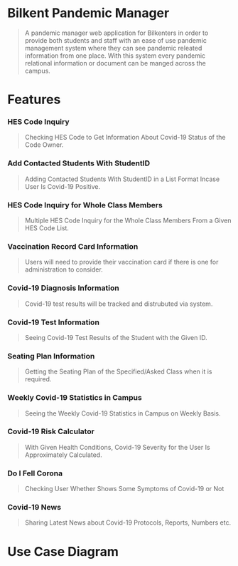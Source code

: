 

# Bilkent Pandemic Manager
> A pandemic manager web application for Bilkenters in order to provide both students and staff with an ease of use pandemic management system where they can see pandemic releated information from one place. With this system every pandemic relational information or document can be manged across the campus.


# Features


### HES Code Inquiry
> Checking HES Code to Get Information About Covid-19 Status of the Code Owner.

### Add Contacted Students With StudentID
> Adding Contacted Students With StudentID in a List Format Incase User Is Covid-19 Positive.

### HES Code Inquiry for Whole Class Members
> Multiple HES Code Inquiry for the Whole Class Members From a Given HES Code List.

### Vaccination Record Card Information
> Users will need to provide their vaccination card if there is one for administration to consider. 

### Covid-19 Diagnosis Information
> Covid-19 test results will be tracked and distrubuted via system.

### Covid-19 Test Information
> Seeing Covid-19 Test Results of the Student with the Given ID.

### Seating Plan Information
> Getting the Seating Plan of the Specified/Asked Class when it is required.

### Weekly Covid-19 Statistics in Campus
> Seeing the Weekly Covid-19 Statistics in Campus on Weekly Basis.

### Covid-19 Risk Calculator
> With Given Health Conditions, Covid-19 Severity for the User Is Approximately Calculated.

### Do I Fell Corona
> Checking User Whether Shows Some Symptoms of Covid-19 or Not

### Covid-19 News
> Sharing Latest News about Covid-19 Protocols, Reports, Numbers etc.

# Use Case Diagram
